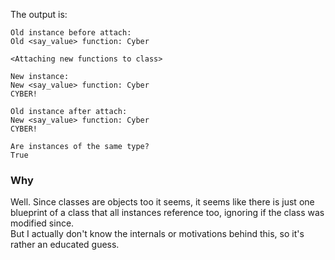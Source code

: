 The output is:
```
Old instance before attach:
Old <say_value> function: Cyber

<Attaching new functions to class>

New instance:
New <say_value> function: Cyber
CYBER!

Old instance after attach:
New <say_value> function: Cyber
CYBER!

Are instances of the same type?
True
```

### Why
Well. Since classes are objects too it seems, it seems like there is just one blueprint of a class that all instances reference too, ignoring if the class was modified since.  
But I actually don't know the internals or motivations behind this, so it's rather an educated guess.
